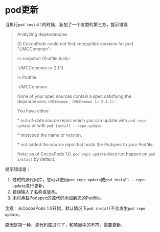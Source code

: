 # pod更新

当执行`pod install`的时候，新加了一个友盟的第三方，提示错误

>Analyzing dependencies
>
>[!] CocoaPods could not find compatible versions for pod "UMCCommon":
>
>  In snapshot (Podfile.lock):
>
>​    UMCCommon (= 2.1.1)
>
>
>
>  In Podfile:
>
>​    UMCCommon
>
>
>
>None of your spec sources contain a spec satisfying the dependencies: `UMCCommon, UMCCommon (= 2.1.1)`.
>
>
>
>You have either:
>
> \* out-of-date source repos which you can update with `pod repo update` or with `pod install --repo-update`.
>
> \* mistyped the name or version.
>
> \* not added the source repo that hosts the Podspec to your Podfile.
>
>
>
>Note: as of CocoaPods 1.0, `pod repo update` does not happen on `pod install` by default.

提示错误是：

1. 过时的源代码库，您可以使用`pod repo update`或`pod install --repo-update`进行更新。
2. 错误输入了名称或版本。
3. 未将承载Podspec的源代码添加到您的Podfile。

注意：从CocoaPods 1.0开始，默认情况下`pod install`不会发生`pod repo update`。

原因是第一种，源代码库过时了，和项目中的不符，需要更新。